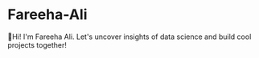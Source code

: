 # Fareeha-Ali
👋Hi! I'm Fareeha Ali. Let's uncover insights of data science and build cool projects together!
